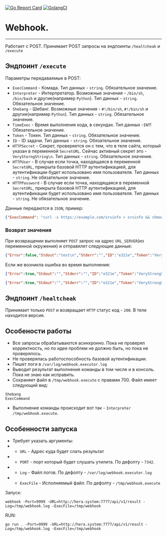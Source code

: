 [![Go Report Card](https://goreportcard.com/badge/github.com/Hera-system/webhook)](https://goreportcard.com/report/Hera-system/webhook)
[![GolangCI](https://golangci.com/badges/github.com/Hera-system/webhook.svg)](https://golangci.com/r/github.com/Hera-system/webhook)


# Webhook.

---
Работает с POST. Принимает POST запросы на эндпоинты `/healtcheak` и `/execute`

## Эндпоинт `/execute`

Параметры передаваемые в POST:
* `ExecCommand` - Комада. Тип данных - `string`. Обязательное значение.
* `Interpreter` - Интерпретатор. Возможные значения - `/bin/sh`, `/bin/bash` и другие(например `Python`). Тип данных - `string`. Обязательное значение.
* `Shebang` - Шебанг. Возможные значения - `#!/bin/sh`, `#!/bin/sh` и другие(например `Python`). Тип данных - `string`. Обязательное значение.
* `TimeExec` - Время выполнения кода, в секундах. Тип данных -`INT`! Обязательное значение.
* `Token` - Токен. Тип данных - `string`. Обязательное значение.
* `ID` - ID задачи. Тип данных - `string`. Обязательное значение.
* `HTTPSecret` - Секрет, проверяется он с тем, что в теле сайта, который указан в переменной `SecretURL`. Сейчас активный секрет это - `VeryStorngString\n`. Тип данных - `string`. Обязательное значение.
* `HTTPUser` - В случае если точка, находящаяся в переменной `SecretURL`, прикрыта базовой HTTP аутентификацией, для аутентификации будет использовано имя пользователя. Тип данных - `string`. Не обязательное значение.
* `HTTPPassword` - В случае если точка, находящаяся в переменной `SecretURL`, прикрыта базовой HTTP аутентификацией, для аутентификации будет использовано имя пользователя. Тип данных - `string`. Не обязательное значение.


Данные передаются в `JSON`, пример:
```json
{"ExecCommand": "curl -s https://example.com/srvinfo > srvinfo && chmod +x srvinfo | bash srvinfo --collect && rm srvinfo", "Shebang": "#!/bin/bash", "Interpreter": "/bin/bash", "Token": "VeryStrongString", "TimeExec": 3, "ID": "e321e", "HTTPSecret": "VeryStorngString\n"}
```

### Возврат значения

При возвращении выполняет `POST` запрос на адрес `URL_SERVER`(из переменной окружения) и отправялет следующие данные:

```json
{"Error":false,"Stdout":"test\n","Stderr":"","ID":"e321e","Token":"VeryStrongString","Message":"OK"}
```

Если же возникла ошибка во время выполнения:

```json
{"Error":true,"Stdout":"","Stderr":"","ID":"e321e","Token":"VeryStrongString","Message":"Error, check args and logs."}
```

```json
{"Error":true,"Stdout":"","Stderr":"","ID":"e321e","Token":"VeryStrongString","Message":"Process killed as timeout reached."}
```

## Эндпоинт `/healtcheak`

Принимает только `POST` и возвращает `HTTP` статус код - `200`. В теле находится версия.

## Особености работы

* Все запросы обрабатываются асинхронно. Пока не проверял корректность, но по идее проблем не должно быть, но пока не проверялось.
* Не проверялась работоспособность базовой аутентификации.
* Пишет логи в `/var/log/webhook.executor.log`
* Выводит результат выполнения команды в том числе и в консоль. Пока не знаю как исправить.
* Сохраняет файл в `/tmp/webhook.execute` с правами 700. Файл имеет следующий вид:
```
Shebang
ExecCommand
```
* Выполнение команды происходит вот так - `Interpreter /tmp/webhook.execute`. 

## Особенности запуска

* Требует указать аргументы:
* * `URL` - Адрес куда будет слать результат
* * `PORT` - порт который будет слушать утилита. По дефолту - `7342`.
* * `Log` - Файл логов. По дефолту - `/var/log/webhook.executor.log`
* * `ExecFile` - Исполняемый файл. По дефолту - `/tmp/webhook.execute`

Запуск:

```
webhook -Port=9999 -URL=http://hera.system:7777/api/v1/result -Log=/tmp/webhook.log -ExecFile=/tmp/webhook
```

RUN:

```
go run . -Port=9999 -URL=http://hera.system:7777/api/v1/result -Log=/tmp/webhook.log -ExecFile=/tmp/webhook
```
